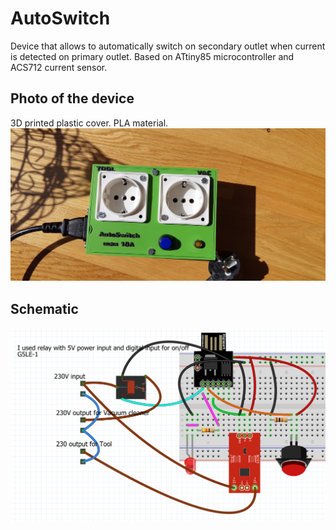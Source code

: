 # AutoSwitch
Device that allows to automatically switch on secondary outlet when current is detected on primary outlet. Based on ATtiny85 microcontroller and ACS712 current sensor.

Photo of the device
----------------------
3D printed plastic cover. PLA material.
![Plastic cover](/pics/20210327_104129.jpg?raw=true "Plastic cover")

Schematic
---------
![Schematic](/docs/schematic.PNG?raw=true "Schematic")
